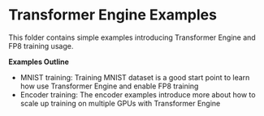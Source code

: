 # Transformer Engine Examples #

This folder contains simple examples introducing Transformer Engine and FP8 training usage.

**Examples Outline**
* MNIST training: Training MNIST dataset is a good start point to learn how use Transformer Engine and enable FP8 training
* Encoder training: The encoder examples introduce more about how to scale up training on multiple GPUs with Transformer Engine